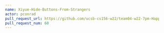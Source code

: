 ```yaml
---
name: Xiyue-Hide-Buttons-From-Strangers
actor: pconrad
pull_request_url: https://github.com/ucsb-cs156-w22/team04-w22-7pm-HappyCows/pull/60
pull_request_num: 60
---
```

